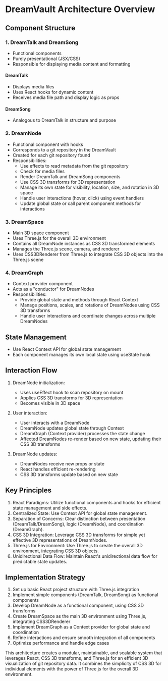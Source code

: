 # DreamVault Architecture Overview

## Component Structure

### 1. DreamTalk and DreamSong
- Functional components
- Purely presentational (JSX/CSS)
- Responsible for displaying media content and formatting

#### DreamTalk
- Displays media files
- Uses React hooks for dynamic content
- Receives media file path and display logic as props

#### DreamSong
- Analogous to DreamTalk in structure and purpose

### 2. DreamNode
- Functional component with hooks
- Corresponds to a git repository in the DreamVault
- Created for each git repository found
- Responsibilities:
  - Use effects to read metadata from the git repository
  - Check for media files
  - Render DreamTalk and DreamSong components
  - Use CSS 3D transforms for 3D representation
  - Manage its own state for visibility, location, size, and rotation in 3D space
  - Handle user interactions (hover, click) using event handlers
  - Update global state or call parent component methods for interactions

### 3. DreamSpace
- Main 3D space component
- Uses Three.js for the overall 3D environment
- Contains all DreamNode instances as CSS 3D transformed elements
- Manages the Three.js scene, camera, and renderer
- Uses CSS3DRenderer from Three.js to integrate CSS 3D objects into the Three.js scene

### 4. DreamGraph
- Context provider component
- Acts as a "conductor" for DreamNodes
- Responsibilities:
  - Provide global state and methods through React Context
  - Manage positions, scales, and rotations of DreamNodes using CSS 3D transforms
  - Handle user interactions and coordinate changes across multiple DreamNodes

## State Management

- Use React Context API for global state management
- Each component manages its own local state using useState hook

## Interaction Flow

1. DreamNode initialization:
   - Uses useEffect hook to scan repository on mount
   - Applies CSS 3D transforms for 3D representation
   - Becomes visible in 3D space

2. User interaction:
   - User interacts with a DreamNode
   - DreamNode updates global state through Context
   - DreamGraph (Context provider) processes the state change
   - Affected DreamNodes re-render based on new state, updating their CSS 3D transforms

3. DreamNode updates:
   - DreamNodes receive new props or state
   - React handles efficient re-rendering
   - CSS 3D transforms update based on new state

## Key Principles

1. React Paradigms: Utilize functional components and hooks for efficient state management and side effects.
2. Centralized State: Use Context API for global state management.
3. Separation of Concerns: Clear distinction between presentation (DreamTalk/DreamSong), logic (DreamNode), and coordination (DreamGraph).
4. CSS 3D Integration: Leverage CSS 3D transforms for simple yet effective 3D representations of DreamNodes.
5. Three.js for Environment: Use Three.js to create the overall 3D environment, integrating CSS 3D objects.
6. Unidirectional Data Flow: Maintain React's unidirectional data flow for predictable state updates.

## Implementation Strategy

1. Set up basic React project structure with Three.js integration
2. Implement simple components (DreamTalk, DreamSong) as functional components
3. Develop DreamNode as a functional component, using CSS 3D transforms
4. Create DreamSpace as the main 3D environment using Three.js, integrating CSS3DRenderer
5. Implement DreamGraph as a Context provider for global state and coordination
6. Refine interactions and ensure smooth integration of all components
7. Optimize performance and handle edge cases

This architecture creates a modular, maintainable, and scalable system that leverages React, CSS 3D transforms, and Three.js for an efficient 3D visualization of git repository data. It combines the simplicity of CSS 3D for individual elements with the power of Three.js for the overall 3D environment.
